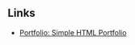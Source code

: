 ## Links

- [Portfolio: Simple HTML Portfolio](https://curious-abhi.github.io/simple-html-portfolio/)
